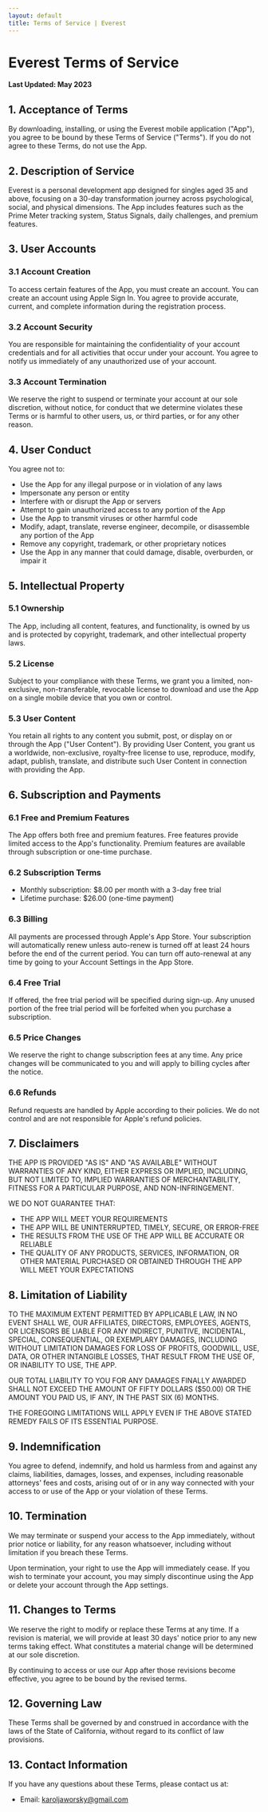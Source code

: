 ```yaml
---
layout: default
title: Terms of Service | Everest
---
```


# Everest Terms of Service

**Last Updated: May 2023**

## 1. Acceptance of Terms

By downloading, installing, or using the Everest mobile application ("App"), you agree to be bound by these Terms of Service ("Terms"). If you do not agree to these Terms, do not use the App.

## 2. Description of Service

Everest is a personal development app designed for singles aged 35 and above, focusing on a 30-day transformation journey across psychological, social, and physical dimensions. The App includes features such as the Prime Meter tracking system, Status Signals, daily challenges, and premium features.

## 3. User Accounts

### 3.1 Account Creation
To access certain features of the App, you must create an account. You can create an account using Apple Sign In. You agree to provide accurate, current, and complete information during the registration process.

### 3.2 Account Security
You are responsible for maintaining the confidentiality of your account credentials and for all activities that occur under your account. You agree to notify us immediately of any unauthorized use of your account.

### 3.3 Account Termination
We reserve the right to suspend or terminate your account at our sole discretion, without notice, for conduct that we determine violates these Terms or is harmful to other users, us, or third parties, or for any other reason.

## 4. User Conduct

You agree not to:
- Use the App for any illegal purpose or in violation of any laws
- Impersonate any person or entity
- Interfere with or disrupt the App or servers
- Attempt to gain unauthorized access to any portion of the App
- Use the App to transmit viruses or other harmful code
- Modify, adapt, translate, reverse engineer, decompile, or disassemble any portion of the App
- Remove any copyright, trademark, or other proprietary notices
- Use the App in any manner that could damage, disable, overburden, or impair it

## 5. Intellectual Property

### 5.1 Ownership
The App, including all content, features, and functionality, is owned by us and is protected by copyright, trademark, and other intellectual property laws.

### 5.2 License
Subject to your compliance with these Terms, we grant you a limited, non-exclusive, non-transferable, revocable license to download and use the App on a single mobile device that you own or control.

### 5.3 User Content
You retain all rights to any content you submit, post, or display on or through the App ("User Content"). By providing User Content, you grant us a worldwide, non-exclusive, royalty-free license to use, reproduce, modify, adapt, publish, translate, and distribute such User Content in connection with providing the App.

## 6. Subscription and Payments

### 6.1 Free and Premium Features
The App offers both free and premium features. Free features provide limited access to the App's functionality. Premium features are available through subscription or one-time purchase.

### 6.2 Subscription Terms
- Monthly subscription: $8.00 per month with a 3-day free trial
- Lifetime purchase: $26.00 (one-time payment)

### 6.3 Billing
All payments are processed through Apple's App Store. Your subscription will automatically renew unless auto-renew is turned off at least 24 hours before the end of the current period. You can turn off auto-renewal at any time by going to your Account Settings in the App Store.

### 6.4 Free Trial
If offered, the free trial period will be specified during sign-up. Any unused portion of the free trial period will be forfeited when you purchase a subscription.

### 6.5 Price Changes
We reserve the right to change subscription fees at any time. Any price changes will be communicated to you and will apply to billing cycles after the notice.

### 6.6 Refunds
Refund requests are handled by Apple according to their policies. We do not control and are not responsible for Apple's refund policies.

## 7. Disclaimers

THE APP IS PROVIDED "AS IS" AND "AS AVAILABLE" WITHOUT WARRANTIES OF ANY KIND, EITHER EXPRESS OR IMPLIED, INCLUDING, BUT NOT LIMITED TO, IMPLIED WARRANTIES OF MERCHANTABILITY, FITNESS FOR A PARTICULAR PURPOSE, AND NON-INFRINGEMENT.

WE DO NOT GUARANTEE THAT:
- THE APP WILL MEET YOUR REQUIREMENTS
- THE APP WILL BE UNINTERRUPTED, TIMELY, SECURE, OR ERROR-FREE
- THE RESULTS FROM THE USE OF THE APP WILL BE ACCURATE OR RELIABLE
- THE QUALITY OF ANY PRODUCTS, SERVICES, INFORMATION, OR OTHER MATERIAL PURCHASED OR OBTAINED THROUGH THE APP WILL MEET YOUR EXPECTATIONS

## 8. Limitation of Liability

TO THE MAXIMUM EXTENT PERMITTED BY APPLICABLE LAW, IN NO EVENT SHALL WE, OUR AFFILIATES, DIRECTORS, EMPLOYEES, AGENTS, OR LICENSORS BE LIABLE FOR ANY INDIRECT, PUNITIVE, INCIDENTAL, SPECIAL, CONSEQUENTIAL, OR EXEMPLARY DAMAGES, INCLUDING WITHOUT LIMITATION DAMAGES FOR LOSS OF PROFITS, GOODWILL, USE, DATA, OR OTHER INTANGIBLE LOSSES, THAT RESULT FROM THE USE OF, OR INABILITY TO USE, THE APP.

OUR TOTAL LIABILITY TO YOU FOR ANY DAMAGES FINALLY AWARDED SHALL NOT EXCEED THE AMOUNT OF FIFTY DOLLARS ($50.00) OR THE AMOUNT YOU PAID US, IF ANY, IN THE PAST SIX (6) MONTHS.

THE FOREGOING LIMITATIONS WILL APPLY EVEN IF THE ABOVE STATED REMEDY FAILS OF ITS ESSENTIAL PURPOSE.

## 9. Indemnification

You agree to defend, indemnify, and hold us harmless from and against any claims, liabilities, damages, losses, and expenses, including reasonable attorneys' fees and costs, arising out of or in any way connected with your access to or use of the App or your violation of these Terms.

## 10. Termination

We may terminate or suspend your access to the App immediately, without prior notice or liability, for any reason whatsoever, including without limitation if you breach these Terms.

Upon termination, your right to use the App will immediately cease. If you wish to terminate your account, you may simply discontinue using the App or delete your account through the App settings.

## 11. Changes to Terms

We reserve the right to modify or replace these Terms at any time. If a revision is material, we will provide at least 30 days' notice prior to any new terms taking effect. What constitutes a material change will be determined at our sole discretion.

By continuing to access or use our App after those revisions become effective, you agree to be bound by the revised terms.

## 12. Governing Law

These Terms shall be governed by and construed in accordance with the laws of the State of California, without regard to its conflict of law provisions.

## 13. Contact Information

If you have any questions about these Terms, please contact us at:

- Email: karoljaworsky@gmail.com 